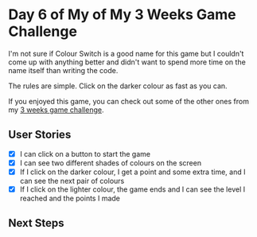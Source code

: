 # Day 6 of My of My 3 Weeks Game Challenge

I'm not sure if Colour Switch is a good name for this game but I couldn't come up with anything better and didn't want to spend more time on the name itself than writing the code.

The rules are simple. Click on the darker colour as fast as you can.

If you enjoyed this game, you can check out some of the other ones from my [3 weeks game challenge](https://github.com/zsoltime/game-challenge).


## User Stories

- [x] I can click on a button to start the game
- [x] I can see two different shades of colours on the screen
- [x] If I click on the darker colour, I get a point and some extra time, and I can see the next pair of colours
- [x] If I click on the lighter colour, the game ends and I can see the level I reached and the points I made

## Next Steps
